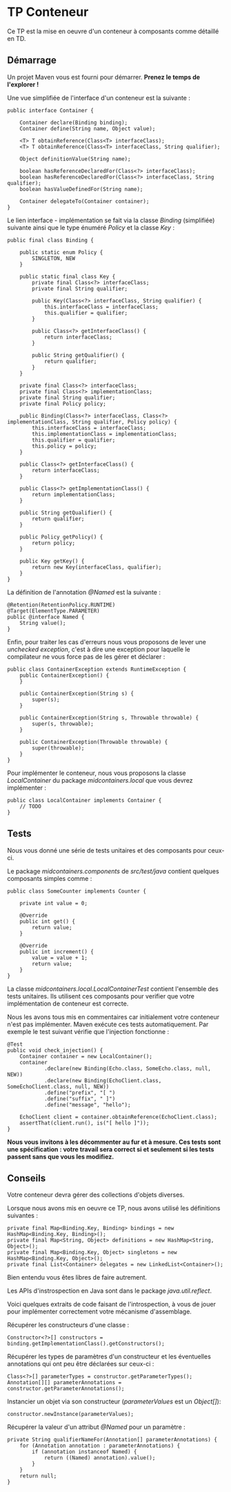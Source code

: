 # TP Conteneur #

Ce TP est la mise en oeuvre d'un conteneur à composants comme détaillé en TD.

## Démarrage ##

Un projet Maven vous est fourni pour démarrer. **Prenez le temps de l'explorer !**

Une vue simplifiée de l'interface d'un conteneur est la suivante :

    public interface Container {
        
        Container declare(Binding binding);
        Container define(String name, Object value);

        <T> T obtainReference(Class<T> interfaceClass);
        <T> T obtainReference(Class<T> interfaceClass, String qualifier);

        Object definitionValue(String name);

        boolean hasReferenceDeclaredFor(Class<?> interfaceClass);
        boolean hasReferenceDeclaredFor(Class<?> interfaceClass, String qualifier);
        boolean hasValueDefinedFor(String name);

        Container delegateTo(Container container);
    }
    
Le lien interface - implémentation se fait via la classe *Binding* (simplifiée) suivante ainsi que le type énuméré *Policy* et la classe *Key* :

    public final class Binding {

        public static enum Policy {
            SINGLETON, NEW
        }

        public static final class Key {
            private final Class<?> interfaceClass;
            private final String qualifier;

            public Key(Class<?> interfaceClass, String qualifier) {
                this.interfaceClass = interfaceClass;
                this.qualifier = qualifier;
            }

            public Class<?> getInterfaceClass() {
                return interfaceClass;
            }

            public String getQualifier() {
                return qualifier;
            }
        }

        private final Class<?> interfaceClass;
        private final Class<?> implementationClass;
        private final String qualifier;
        private final Policy policy;

        public Binding(Class<?> interfaceClass, Class<?> implementationClass, String qualifier, Policy policy) {
            this.interfaceClass = interfaceClass;
            this.implementationClass = implementationClass;
            this.qualifier = qualifier;
            this.policy = policy;
        }

        public Class<?> getInterfaceClass() {
            return interfaceClass;
        }

        public Class<?> getImplementationClass() {
            return implementationClass;
        }

        public String getQualifier() {
            return qualifier;
        }

        public Policy getPolicy() {
            return policy;
        }

        public Key getKey() {
            return new Key(interfaceClass, qualifier);
        }
    }

La définition de l'annotation *@Named* est la suivante :

    @Retention(RetentionPolicy.RUNTIME)
    @Target(ElementType.PARAMETER)
    public @interface Named {
        String value();
    }

Enfin, pour traiter les cas d'erreurs nous vous proposons de lever une *unchecked exception*, c'est à dire une exception pour laquelle le compilateur ne vous force pas de les gérer et déclarer :

    public class ContainerException extends RuntimeException {
        public ContainerException() {
        }

        public ContainerException(String s) {
            super(s);
        }

        public ContainerException(String s, Throwable throwable) {
            super(s, throwable);
        }

        public ContainerException(Throwable throwable) {
            super(throwable);
        }
    }

Pour implémenter le conteneur, nous vous proposons la classe *LocalContainer* du package *midcontainers.local* que vous devrez implémenter :

    public class LocalContainer implements Container {
        // TODO
    }

## Tests ##

Nous vous donné une série de tests unitaires et des composants pour ceux-ci.

Le package *midcontainers.components* de *src/test/java* contient quelques composants simples comme :

    public class SomeCounter implements Counter {

        private int value = 0;

        @Override
        public int get() {
            return value;
        }

        @Override
        public int increment() {
            value = value + 1;
            return value;
        }
    }

La classe *midcontainers.local.LocalContainerTest* contient l'ensemble des tests unitaires. Ils utilisent ces composants pour verifier que votre implémentation de conteneur est correcte.

Nous les avons tous mis en commentaires car initialement votre conteneur n'est pas implémenter. Maven exécute ces tests automatiquement. Par exemple le test suivant vérifie que l'injection fonctionne :

    @Test
    public void check_injection() {
        Container container = new LocalContainer();
        container
                .declare(new Binding(Echo.class, SomeEcho.class, null, NEW))
                .declare(new Binding(EchoClient.class, SomeEchoClient.class, null, NEW))
                .define("prefix", "[ ")
                .define("suffix", " ]")
                .define("message", "hello");

        EchoClient client = container.obtainReference(EchoClient.class);
        assertThat(client.run(), is("[ hello ]"));
    }


**Nous vous invitons à les décommenter au fur et à mesure. Ces tests sont une spécification : votre travail sera correct si et seulement si les tests passent sans que vous les modifiez.**

## Conseils ##

Votre conteneur devra gérer des collections d'objets diverses.

Lorsque nous avons mis en oeuvre ce TP, nous avons utilisé les définitions suivantes :

    private final Map<Binding.Key, Binding> bindings = new HashMap<Binding.Key, Binding>();
    private final Map<String, Object> definitions = new HashMap<String, Object>();
    private final Map<Binding.Key, Object> singletons = new HashMap<Binding.Key, Object>();
    private final List<Container> delegates = new LinkedList<Container>();

Bien entendu vous êtes libres de faire autrement.

Les APIs d'instrospection en Java sont dans le package *java.util.reflect*.

Voici quelques extraits de code faisant de l'introspection, à vous de jouer pour implémenter correctement votre mécanisme d'assemblage.

Récupérer les constructeurs d'une classe :

    Constructor<?>[] constructors = binding.getImplementationClass().getConstructors();

Récupérer les types de paramètres d'un constructeur et les éventuelles annotations qui ont peu être déclarées sur ceux-ci :

    Class<?>[] parameterTypes = constructor.getParameterTypes();
    Annotation[][] parameterAnnotations = constructor.getParameterAnnotations();

Instancier un objet via son constructeur (*parameterValues* est un *Object[]*):

    constructor.newInstance(parameterValues);

Récupérer la valeur d'un attribut *@Named* pour un paramètre :

    private String qualifierNameFor(Annotation[] parameterAnnotations) {
        for (Annotation annotation : parameterAnnotations) {
            if (annotation instanceof Named) {
                return ((Named) annotation).value();
            }
        }
        return null;
    }
